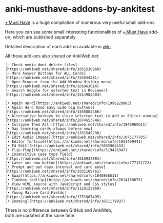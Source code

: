 # anki-musthave-addons-by-ankitest

[• Must Have](https://github.com/ankitest/anki-musthave-addon-by-ankitest) is a huge compilation of numerous very useful small add-ons.

Here you can see some small interesting functionalities of [• Must Have](https://ankiweb.net/shared/info/67643234) add-on, which are published separately.

Detailed description of each add-on available in [wiki](https://github.com/ankitest/anki-musthave-addons-by-ankitest/wiki)

All these add-ons also shared on AnkiWeb.net:

	[~ Check media dont delete files](https://ankiweb.net/shared/info/1051530260)  
	[~ More Answer Buttons for ALL Cards](https://ankiweb.net/shared/info/755044381)  
	[~ Open Browser from the Add Window History menu](https://ankiweb.net/shared/info/166963014)  
	[~ Search Google for selected text in Reviewer](https://ankiweb.net/shared/info/1514982403)  

	[• Again Hard](https://ankiweb.net/shared/info/1996229983)  
	[• Again Hard Good Easy wide big buttons](https://ankiweb.net/shared/info/1508882486)  
	[• Alternative hotkeys to cloze selected text in Add or Editor window](https://ankiweb.net/shared/info/2074653746)  
	[• Collapse Them All](https://ankiweb.net/shared/info/1846969611)  
	[• Day learning cards always before new](https://ankiweb.net/shared/info/1331545236)  
	[• Edit Audio Images](https://ankiweb.net/shared/info/1075177705)  
	[• Editor fontsize](https://ankiweb.net/shared/info/1931469441)  
	[• F4 Edit](https://ankiweb.net/shared/info/2085904433)  
	[• Flip-flop](https://ankiweb.net/shared/info/519426347)  
	[• Insensitive case type field](https://ankiweb.net/shared/info/1616934891)  
	[• Later not now button](https://ankiweb.net/shared/info/777151722)  
	[• Prompt and set days interval and card ease](https://ankiweb.net/shared/info/2031109761)  
	[• Swap](https://ankiweb.net/shared/info/1040866511)  
	[• Timebox tooltip](https://ankiweb.net/shared/info/2014169675)  
	[• View HTML source with JavaScript and CSS styles](https://ankiweb.net/shared/info/1128123950)  
	[• Young Mature Card Fields](https://ankiweb.net/shared/info/1751807495)  
	[• Zooming](https://ankiweb.net/shared/info/1071179937)  

There is no difference between GitHub and AnkiWeb,  
both are updated at the same time.  
